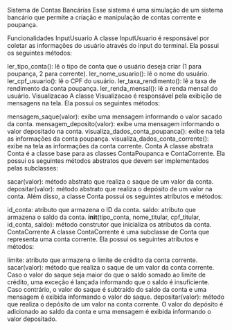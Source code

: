 Sistema de Contas Bancárias
Esse sistema é uma simulação de um sistema bancário que permite a criação e manipulação de contas corrente e poupança.

Funcionalidades
InputUsuario
A classe InputUsuario é responsável por coletar as informações do usuário através do input do terminal. Ela possui os seguintes métodos:

ler_tipo_conta(): lê o tipo de conta que o usuário deseja criar (1 para poupança, 2 para corrente).
ler_nome_usuario(): lê o nome do usuário.
ler_cpf_usuario(): lê o CPF do usuário.
ler_taxa_rendimento(): lê a taxa de rendimento da conta poupança.
ler_renda_mensal(): lê a renda mensal do usuário.
Visualizacao
A classe Visualizacao é responsável pela exibição de mensagens na tela. Ela possui os seguintes métodos:

mensagem_saque(valor): exibe uma mensagem informando o valor sacado da conta.
mensagem_deposito(valor): exibe uma mensagem informando o valor depositado na conta.
visualiza_dados_conta_poupanca(): exibe na tela as informações da conta poupança.
visualiza_dados_conta_corrente(): exibe na tela as informações da conta corrente.
Conta
A classe abstrata Conta é a classe base para as classes ContaPoupanca e ContaCorrente. Ela possui os seguintes métodos abstratos que devem ser implementados pelas subclasses:

sacar(valor): método abstrato que realiza o saque de um valor da conta.
depositar(valor): método abstrato que realiza o depósito de um valor na conta.
Além disso, a classe Conta possui os seguintes atributos e métodos:

id_conta: atributo que armazena o ID da conta.
saldo: atributo que armazena o saldo da conta.
__init__(tipo_conta, nome_titular, cpf_titular, id_conta, saldo): método construtor que inicializa os atributos da conta.
ContaCorrente
A classe ContaCorrente é uma subclasse de Conta que representa uma conta corrente. Ela possui os seguintes atributos e métodos:

limite: atributo que armazena o limite de crédito da conta corrente.
sacar(valor): método que realiza o saque de um valor da conta corrente. Caso o valor do saque seja maior do que o saldo somado ao limite de crédito, uma exceção é lançada informando que o saldo é insuficiente. Caso contrário, o valor do saque é subtraído do saldo da conta e uma mensagem é exibida informando o valor do saque.
depositar(valor): método que realiza o depósito de um valor na conta corrente. O valor do depósito é adicionado ao saldo da conta e uma mensagem é exibida informando o valor depositado.
